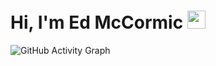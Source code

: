 # Hi, I'm Ed McCormic <img src="https://github.com/TheDudeThatCode/TheDudeThatCode/blob/master/Assets/Hi.gif" width="29px">
<!--
**gemacjr/gemacjr** is a ✨ _special_ ✨ repository because its `README.md` (this file) appears on your GitHub profile.

Here are some ideas to get you started:

- 🔭 I’m currently working on ...
- 🌱 I’m currently learning ...
- 👯 I’m looking to collaborate on ...
- 🤔 I’m looking for help with ...
- 💬 Ask me about ...
- 📫 How to reach me: ...
- 😄 Pronouns: ...
- ⚡ Fun fact: ...
-->
 ![GitHub Activity Graph](https://activity-graph.herokuapp.com/graph?username=gemacjr&theme=dracula&hide_border=true)
